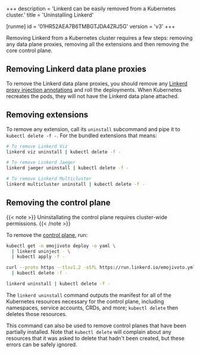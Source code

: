 +++
description = 'Linkerd can be easily removed from a Kubernetes cluster.'
title = 'Uninstalling Linkerd'

[runme]
id = '01HR52AEA7B6TMBGTJDA4ZRJ5G'
version = 'v3'
+++

Removing Linkerd from a Kubernetes cluster requires a few steps: removing any
data plane proxies, removing all the extensions and then removing the core
control plane.

## Removing Linkerd data plane proxies

To remove the Linkerd data plane proxies, you should remove any [Linkerd proxy
injection annotations](../../features/proxy-injection/) and roll the deployments.
When Kubernetes recreates the pods, they will not have the Linkerd data plane
attached.

## Removing extensions

To remove any extension, call its `uninstall` subcommand and pipe it to `kubectl
delete -f -`. For the bundled extensions that means:

```bash {"id":"01HR52AEA7B6TMBGTJCZHG3KSV","name":"uninstall-viz"}
# To remove Linkerd Viz
linkerd viz uninstall | kubectl delete -f -

# To remove Linkerd Jaeger
linkerd jaeger uninstall | kubectl delete -f -

# To remove Linkerd Multicluster
linkerd multicluster uninstall | kubectl delete -f -
```

## Removing the control plane

{{< note >}}
Uninstallating the control plane requires cluster-wide permissions.
{{< /note >}}

To remove the [control plane](../../reference/architecture/#control-plane), run:

```bash {"id":"01HR52AEA7B6TMBGTJD21WAX0B","name":"kubectl-get"}
kubectl get -n emojivoto deploy -o yaml \
  | linkerd uninject - \
  | kubectl apply -f -
```

```bash {"id":"01HR52AEA7B6TMBGTJD5NMQX4J"}
curl --proto https --tlsv1.2 -sSfL https://run.linkerd.io/emojivoto.yml \
  | kubectl delete -f -
```

```bash {"id":"01HR52AEA7B6TMBGTJD98NE3H3"}
linkerd uninstall | kubectl delete -f -
```

The `linkerd uninstall` command outputs the manifest for all of the Kubernetes
resources necessary for the control plane, including namespaces, service
accounts, CRDs, and more; `kubectl delete` then deletes those resources.

This command can also be used to remove control planes that have been partially
installed. Note that `kubectl delete` will complain about any resources that it
was asked to delete that hadn't been created, but these errors can be safely
ignored.
